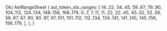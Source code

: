 Ok(
    AstRangeSheet {
        ast_token_idx_ranges: [
            14..22,
            34..45,
            59..67,
            79..90,
            104..112,
            124..134,
            148..156,
            168..179,
            0..7,
            7..11,
            11..22,
            22..45,
            45..52,
            52..56,
            56..67,
            67..90,
            90..97,
            97..101,
            101..112,
            112..134,
            134..141,
            141..145,
            145..156,
            156..179,
        ],
    },
)